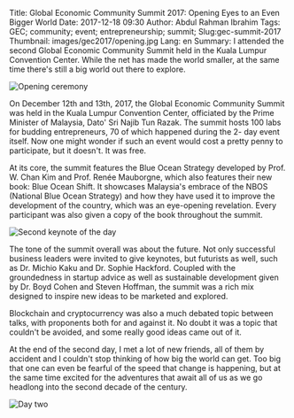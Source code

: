 Title: Global Economic Community Summit 2017: Opening Eyes to an Even Bigger World
Date: 2017-12-18 09:30
Author: Abdul Rahman Ibrahim
Tags: GEC; community; event; entrepreneurship; summit;
Slug:gec-summit-2017
Thumbnail: images/gec2017/opening.jpg
Lang: en
Summary: I attended the second Global Economic Community Summit held in the Kuala Lumpur Convention Center. While the net has made the world smaller, at the same time there's still a big world out there to explore.

![Opening ceremony](/images/gec2017/opening.jpg)

On December 12th and 13th, 2017, the Global Economic Community Summit was held in the Kuala Lumpur Convention Center, officiated by the Prime Minister of Malaysia, Dato' Sri Najib Tun Razak. The summit hosts 100 labs for budding entrepreneurs, 70 of which happened during the 2- day event itself. Now one might wonder if such an event would cost a pretty penny to participate, but it doesn't. It was free.

At its core, the summit features the Blue Ocean Strategy developed by Prof. W. Chan Kim and Prof. Renée Mauborgne, which also features their new book: Blue Ocean Shift. It showcases Malaysia's embrace of the NBOS (National Blue Ocean Strategy) and how they have used it to improve the development of the country, which was an eye-opening revelation. Every participant was also given a copy of the book throughout the summit.

![Second keynote of the day](/images/gec2017/kaku.jpg)

The tone of the summit overall was about the future. Not only successful business leaders were invited to give keynotes, but futurists as well, such as Dr. Michio Kaku and Dr. Sophie Hackford. Coupled with the groundedness in startup advice as well as sustainable development given by Dr. Boyd Cohen and Steven Hoffman, the summit was a rich mix designed to inspire new ideas to be marketed and explored.

Blockchain and cryptocurrency was also a much debated topic between talks, with proponents both for and against it. No doubt it was a topic that couldn't be avoided, and some really good ideas came out of it.

At the end of the second day, I met a lot of new friends, all of them by accident and I couldn't stop thinking of how big the world can get. Too big that one can even be fearful of the speed that change is happening, but at the same time excited for the adventures that await all of us as we go headlong into the second decade of the century.

![Day two](/images/gec2017/daytwo.jpg)
